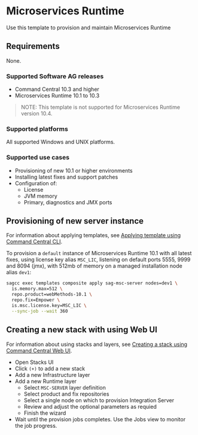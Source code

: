 <!-- Copyright 2013 - 2018 Software AG, Darmstadt, Germany and/or its licensors

   SPDX-License-Identifier: Apache-2.0

    Licensed under the Apache License, Version 2.0 (the "License");
    you may not use this file except in compliance with the License.
    You may obtain a copy of the License at

        http://www.apache.org/licenses/LICENSE-2.0

    Unless required by applicable law or agreed to in writing, software
    distributed under the License is distributed on an "AS IS" BASIS,
     WITHOUT WARRANTIES OR CONDITIONS OF ANY KIND, either express or implied.
     See the License for the specific language governing permissions and

     limitations under the License.                                                  

-->

# Microservices Runtime

Use this template to provision and maintain Microservices Runtime

## Requirements

None.

### Supported Software AG releases

* Command Central 10.3 and higher
* Microservices Runtime 10.1 to 10.3
>NOTE: This template is not supported for Microservices Runtime version 10.4.

### Supported platforms

All supported Windows and UNIX platforms.

### Supported use cases

* Provisioning of new 10.1 or higher environments
* Installing latest fixes and support patches
* Configuration of:
  * License
  * JVM memory
  * Primary, diagnostics and JMX ports

## Provisioning of new server instance

For information about applying templates, see [Applying template using Command Central CLI](https://github.com/SoftwareAG/sagdevops-templates/wiki/Using-default-templates#applying-template-using-command-central-cli).

To provision a `default` instance of Microservices Runtime 10.1 with all latest fixes, using license key alias `MSC_LIC`,
listening on default ports 5555, 9999 and 8094 (jmx), with 512mb of memory on a managed installation node alias `dev1`:

```bash
sagcc exec templates composite apply sag-msc-server nodes=dev1 \
  is.memory.max=512 \
  repo.product=webMethods-10.1 \
  repo.fix=Empower \
  is.msc.license.key=MSC_LIC \
  --sync-job --wait 360
```
## Creating a new stack with using Web UI

For information about using stacks and layers, see [Creating a stack using Command Central Web UI](https://github.com/SoftwareAG/sagdevops-templates/wiki/Using-default-templates#creating-a-new-stack-using-web-ui).

* Open Stacks UI
* Click `(+)` to add a new stack
* Add a new Infrastructure layer
* Add a new Runtime layer
  * Select `MSC-SERVER` layer definition
  * Select product and fix repositories
  * Select a single node on which to provision Integration Server
  * Review and adjust the optional parameters as requied
  * Finish the wizard
* Wait until the provision jobs completes. Use the Jobs view to monitor the job progress.
